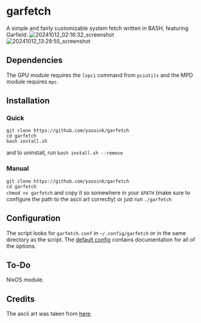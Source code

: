 # garfetch
A simple and fairly customizable system fetch written in BASH, featuring Garfield.
![20241012_02:16:32_screenshot](https://github.com/user-attachments/assets/96df7f36-8bf5-46d3-b1c2-0dd28931e004)
![20241012_13:29:55_screenshot](https://github.com/user-attachments/assets/1ceac294-ab93-49d1-820e-1a0e7a750cac)



## Dependencies
The GPU module requires the `lspci` command from `pciutils` and the MPD module requires `mpc`.

## Installation
### Quick
`git clone https://github.com/yazoink/garfetch`     
`cd garfetch`  
`bash install.sh`    

and to uninstall, run `bash install.sh --remove`

### Manual
`git clone https://github.com/yazoink/garfetch`     
`cd garfetch`     
`chmod +x garfetch` and copy it so somewhere in your `$PATH` (make sure to configure the path to the ascii art correctly) or just run `./garfetch`     

## Configuration
The script looks for `garfetch.conf` in `~/.config/garfetch` or in the same directory as the script.
The [default config](https://github.com/yazoink/garfetch/blob/main/garfetch.conf) contains documentation for all of the options.

## To-Do
NixOS module.

## Credits
The ascii art was taken from [here](https://www.asciiart.eu/comics/garfield).
